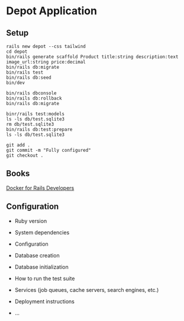 # Depot Application

## Setup

```
rails new depot --css tailwind
cd depot
bin/rails generate scaffold Product title:string description:text image_url:string price:decimal
bin/rails db:migrate
bin/rails test
bin/rails db:seed
bin/dev

bin/rails dbconsole
bin/rails db:rollback
bin/rails db:migrate

binr/rails test:models
ls -ls db/test.sqlite3
rm db/test.sqlite3
bin/rails db:test:prepare
ls -ls db/test.sqlite3

git add .
git commit -m "Fully configured"
git checkout .
```

## Books

[Docker for Rails Developers](https://pragprog.com/titles/ridocker/docker-for-rails-developers/)

## Configuration

* Ruby version

* System dependencies

* Configuration

* Database creation

* Database initialization

* How to run the test suite

* Services (job queues, cache servers, search engines, etc.)

* Deployment instructions

* ...
